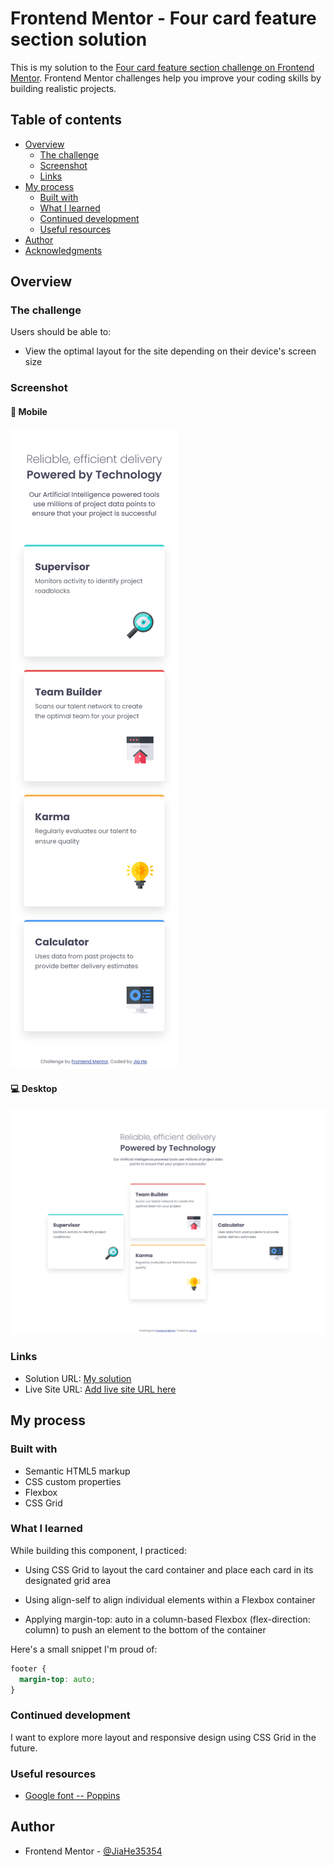 # Frontend Mentor - Four card feature section solution

This is my solution to the [Four card feature section challenge on Frontend Mentor](https://www.frontendmentor.io/challenges/four-card-feature-section-weK1eFYK). Frontend Mentor challenges help you improve your coding skills by building realistic projects.

## Table of contents

- [Overview](#overview)
  - [The challenge](#the-challenge)
  - [Screenshot](#screenshot)
  - [Links](#links)
- [My process](#my-process)
  - [Built with](#built-with)
  - [What I learned](#what-i-learned)
  - [Continued development](#continued-development)
  - [Useful resources](#useful-resources)
- [Author](#author)
- [Acknowledgments](#acknowledgments)

## Overview

### The challenge

Users should be able to:

- View the optimal layout for the site depending on their device's screen size

### Screenshot

#### 📱 Mobile

![Screenshot for mobile](./screenshot-mobile.png)

#### 💻 Desktop

![Screenshot for desktop](./screenshot-desktop.png)

### Links

- Solution URL: [My solution]()
- Live Site URL: [Add live site URL here]()

## My process

### Built with

- Semantic HTML5 markup
- CSS custom properties
- Flexbox
- CSS Grid

### What I learned

While building this component, I practiced:

- Using CSS Grid to layout the card container and place each card in its designated grid area

- Using align-self to align individual elements within a Flexbox container

- Applying margin-top: auto in a column-based Flexbox (flex-direction: column) to push an element to the bottom of the container

Here's a small snippet I'm proud of:

```css
footer {
  margin-top: auto;
}
```

### Continued development

I want to explore more layout and responsive design using CSS Grid in the future.

### Useful resources

- [Google font -- Poppins](https://fonts.google.com/specimen/Poppins)

## Author

- Frontend Mentor - [@JiaHe35354](https://www.frontendmentor.io/profile/JiaHe35354)
